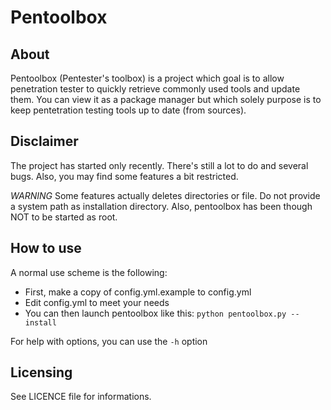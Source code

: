 # Pentoolbox #

## About ##

Pentoolbox (Pentester's toolbox) is a project which goal is to allow penetration tester to quickly retrieve commonly used tools and update them. You can view it as a package manager but which solely purpose is to keep pentetration testing tools up to date (from sources).

## Disclaimer ##

The project has started only recently. There's still a lot to do and several bugs. Also, you may find some features a bit restricted.

*WARNING*
Some features actually deletes directories or file. Do not provide a system path as installation directory.
Also, pentoolbox has been though NOT to be started as root.

## How to use ##

A normal use scheme is the following:

  * First, make a copy of config.yml.example to config.yml
  * Edit config.yml to meet your needs
  * You can then launch pentoolbox like this: `python pentoolbox.py --install`

For help with options, you can use the `-h` option

## Licensing ##

See LICENCE file for informations.
